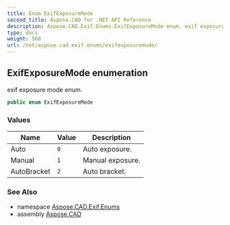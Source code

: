 ```yaml
---
title: Enum ExifExposureMode
second_title: Aspose.CAD for .NET API Reference
description: Aspose.CAD.Exif.Enums.ExifExposureMode enum. exif exposure mode enum
type: docs
weight: 560
url: /net/aspose.cad.exif.enums/exifexposuremode/
---
```

## ExifExposureMode enumeration

exif exposure mode enum.

```csharp
public enum ExifExposureMode
```

### Values

| Name | Value | Description |
| --- | --- | --- |
| Auto | `0` | Auto exposure. |
| Manual | `1` | Manual exposure. |
| AutoBracket | `2` | Auto bracket. |

### See Also

* namespace [Aspose.CAD.Exif.Enums](../../aspose.cad.exif.enums/)
* assembly [Aspose.CAD](../../)


